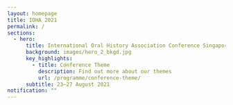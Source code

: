 ```yaml
---
layout: homepage
title: IOHA 2021
permalink: /
sections:
  - hero:
      title: International Oral History Association Conference Singapore
      background: images/hero_2_bkgd.jpg
      key_highlights:
        - title: Conference Theme
          description: Find out more about our themes
          url: /programme/conference-theme/
      subtitle: 23—27 August 2021
notification: ""
---
```

